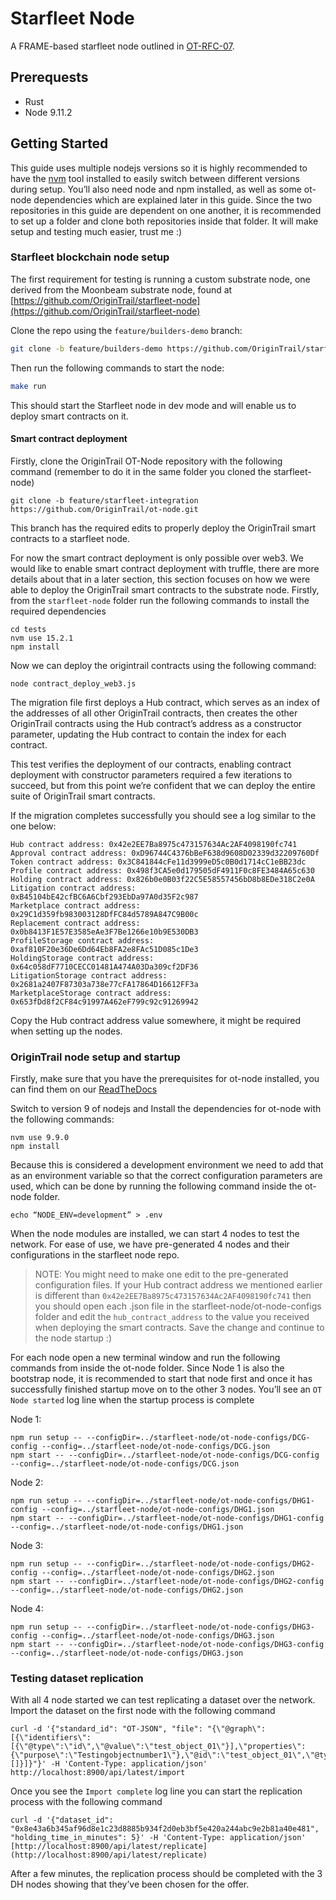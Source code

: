 # Starfleet Node

A FRAME-based starfleet node outlined in [OT-RFC-07](https://github.com/OriginTrail/OT-RFC-repository/blob/main/RFCs/OT-RFC-07%20Multichain%20OriginTrail%20Decentralized%20Network%20-%20Starfleet%20stage.pdf).

## Prerequests
 - Rust
 - Node 9.11.2
  
## Getting Started

This guide uses multiple nodejs versions so it is highly recommended to have the [nvm](https://github.com/nvm-sh/nvm) tool installed to easily switch between different versions during setup. You’ll also need node and npm installed, as well as some ot-node dependencies which are explained later in this guide.
Since the two repositories in this guide are dependent on one another, it is recommended to set up a folder and clone both repositories inside that folder. It will make setup and testing much easier, trust me :)

### Starfleet blockchain node setup

The first requirement for testing is running a custom substrate node, one derived from the Moonbeam substrate node, found at [https://github.com/OriginTrail/starfleet-node](https://github.com/OriginTrail/starfleet-node)

Clone the repo using the `feature/builders-demo` branch:
```sh
git clone -b feature/builders-demo https://github.com/OriginTrail/starfleet-node
```
Then run the following commands to start the node:
```sh
make run
```
This should start the Starfleet node in dev mode and will enable us to deploy smart contracts on it.

#### Smart contract deployment

Firstly, clone the OriginTrail OT-Node repository with the following command (remember to do it in the same folder you cloned the starfleet-node)
```
git clone -b feature/starfleet-integration https://github.com/OriginTrail/ot-node.git
```
This branch has the required edits to properly deploy the OriginTrail smart contracts to a starfleet node.

For now the smart contract deployment is only possible over web3. We would like to enable smart contract deployment with truffle, there are more details about that in a later section, this section focuses on how we were able to deploy the OriginTrail smart contracts to the substrate node.
Firstly, from the `starfleet-node` folder run the following commands to install the required dependencies

```
cd tests
nvm use 15.2.1
npm install
```

Now we can deploy the origintrail contracts using the following command:

```
node contract_deploy_web3.js
```

The migration file first deploys a Hub contract, which serves as an index of the addresses of all other OriginTrail contracts, then creates the other OriginTrail contracts using the Hub contract’s address as a constructor parameter, updating the Hub contract to contain the index for each contract. 

This test verifies the deployment of our contracts, enabling contract deployment with constructor parameters required a few iterations to succeed, but from this point we’re confident that we can deploy the entire suite of OriginTrail smart contracts. 


If the migration completes successfully you should see a log similar to the one below:
```
Hub contract address: 0x42e2EE7Ba8975c473157634Ac2AF4098190fc741
Approval contract address: 0xD96744C4376bBeF638d9608D02339d32209760Df
Token contract address: 0x3C841844cFe11d3999eD5c0B0d1714cC1eBB23dc
Profile contract address: 0x498f3CA5e0d179505dF4911F0c8FE3484A65c630
Holding contract address: 0x826b0e0B03f22C5E58557456bD8b8EDe318C2e0A
Litigation contract address: 0xB45104bE42cfBC6A6Cbf293EbDa97A0d35F2c987
Marketplace contract address: 0x29C1d359fb983003128DfFC84d5789A847C9B00c
Replacement contract address: 0x0b8413F1E57E3585eAe3F7Be1266e10b9E530DB3
ProfileStorage contract address: 0xaf810F20e36De6Dd64Eb8FA2e8FAc51D085c1De3
HoldingStorage contract address: 0x64c058dF7710CECC01481A474A03Da309cf2DF36
LitigationStorage contract address: 0x2681a2407F87303a738e77cFA17864D16612FF3a
MarketplaceStorage contract address: 0x653fDd8f2CF84c91997A462eF799c92c91269942
```
  

Copy the Hub contract address value somewhere, it might be required when setting up the nodes.

### OriginTrail node setup and startup

Firstly, make sure that you have the prerequisites for ot-node installed, you can find them on our [ReadTheDocs](http://docs.origintrail.io/en/latest/Running-a-Node/getting-started.html#manual-installation)

Switch to version 9 of nodejs and Install the dependencies for ot-node with the following commands:
```
nvm use 9.9.0
npm install
```
Because this is considered a development environment we need to add that as an environment variable so that the correct configuration parameters are used, which can be done by running the following command inside the ot-node folder.
```
echo “NODE_ENV=development” > .env
```
When the node modules are installed, we can start 4 nodes to test the network. For ease of use, we have pre-generated 4 nodes and their configurations in the starfleet node repo.

>NOTE: You might need to make one edit to the pre-generated configuration files. If your Hub contract address we mentioned earlier is different than `0x42e2EE7Ba8975c473157634Ac2AF4098190fc741` then you should open each .json file in the starfleet-node/ot-node-configs folder and edit the `hub_contract_address` to the value you received when deploying the smart contracts. Save the change and continue to the node startup :)

For each node open a new terminal window and run the following commands from inside the ot-node folder. Since Node 1 is also the bootstrap node, it is recommended to start that node first and once it has successfully finished startup move on to the other 3 nodes. You’ll see an `OT Node started` log line when the startup process is complete

  

Node 1: 
```
npm run setup -- --configDir=../starfleet-node/ot-node-configs/DCG-config --config=../starfleet-node/ot-node-configs/DCG.json
npm start -- --configDir=../starfleet-node/ot-node-configs/DCG-config --config=../starfleet-node/ot-node-configs/DCG.json
```  

Node 2:

 ```
npm run setup -- --configDir=../starfleet-node/ot-node-configs/DHG1-config --config=../starfleet-node/ot-node-configs/DHG1.json
npm start -- --configDir=../starfleet-node/ot-node-configs/DHG1-config --config=../starfleet-node/ot-node-configs/DHG1.json
```

Node 3:
```
npm run setup -- --configDir=../starfleet-node/ot-node-configs/DHG2-config --config=../starfleet-node/ot-node-configs/DHG2.json
npm start -- --configDir=../starfleet-node/ot-node-configs/DHG2-config --config=../starfleet-node/ot-node-configs/DHG2.json
```

Node 4:
  
```
npm run setup -- --configDir=../starfleet-node/ot-node-configs/DHG3-config --config=../starfleet-node/ot-node-configs/DHG3.json
npm start -- --configDir=../starfleet-node/ot-node-configs/DHG3-config --config=../starfleet-node/ot-node-configs/DHG3.json
```

### Testing dataset replication
With all 4 node started we can test replicating a dataset over the network. Import the dataset on the first node with the following command

  
```
curl -d '{"standard_id": "OT-JSON", "file": "{\"@graph\":[{\"identifiers\":[{\"@type\":\"id\",\"@value\":\"test_object_01\"}],\"properties\":{\"purpose\":\"Testingobjectnumber1\"},\"@id\":\"test_object_01\",\"@type\":\"otObject\",\"relations\":[]}]}"}' -H 'Content-Type: application/json' http://localhost:8900/api/latest/import
```
Once you see the `Import complete` log line you can start the replication process with the following command
```
curl -d '{"dataset_id": "0x8e43a6b345af96d8e1c23d8885b934f2d0eb3bf5e420a244abc9e2b81a40e481", "holding_time_in_minutes": 5}' -H 'Content-Type: application/json' [http://localhost:8900/api/latest/replicate](http://localhost:8900/api/latest/replicate)
```
After a few minutes, the replication process should be completed with the 3 DH nodes showing that they’ve been chosen for the offer.
